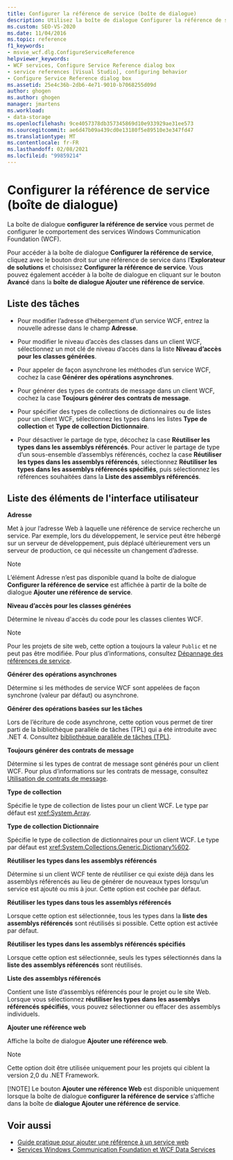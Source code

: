 ```yaml
---
title: Configurer la référence de service (boîte de dialogue)
description: Utilisez la boîte de dialogue Configurer la référence de service dans Visual Studio pour configurer le comportement des services Windows Communication Foundation (WCF).
ms.custom: SEO-VS-2020
ms.date: 11/04/2016
ms.topic: reference
f1_keywords:
- msvse_wcf.dlg.ConfigureServiceReference
helpviewer_keywords:
- WCF services, Configure Service Reference dialog box
- service references [Visual Studio], configuring behavior
- Configure Service Reference dialog box
ms.assetid: 25e4c36b-2db6-4e71-9010-b7068255d09d
author: ghogen
ms.author: ghogen
manager: jmartens
ms.workload:
- data-storage
ms.openlocfilehash: 9ce4057378db357345869d10e933929ae31ee573
ms.sourcegitcommit: ae6d47b09a439cd0e13180f5e89510e3e347fd47
ms.translationtype: MT
ms.contentlocale: fr-FR
ms.lasthandoff: 02/08/2021
ms.locfileid: "99859214"
---
```

# <a name="configure-service-reference-dialog-box"></a>Configurer la référence de service (boîte de dialogue)

La boîte de dialogue **configurer la référence de service** vous permet de configurer le comportement des services Windows Communication Foundation (WCF).

Pour accéder à la boîte de dialogue **Configurer la référence de service**, cliquez avec le bouton droit sur une référence de service dans l’**Explorateur de solutions** et choisissez **Configurer la référence de service**. Vous pouvez également accéder à la boîte de dialogue en cliquant sur le bouton **Avancé** dans la **boîte de dialogue Ajouter une référence de service**.

## <a name="task-list"></a>Liste des tâches

- Pour modifier l’adresse d’hébergement d’un service WCF, entrez la nouvelle adresse dans le champ **Adresse**.

- Pour modifier le niveau d’accès des classes dans un client WCF, sélectionnez un mot clé de niveau d’accès dans la liste **Niveau d’accès pour les classes générées**.

- Pour appeler de façon asynchrone les méthodes d’un service WCF, cochez la case **Générer des opérations asynchrones**.

- Pour générer des types de contrats de message dans un client WCF, cochez la case **Toujours générer des contrats de message**.

- Pour spécifier des types de collections de dictionnaires ou de listes pour un client WCF, sélectionnez les types dans les listes **Type de collection** et **Type de collection Dictionnaire**.

- Pour désactiver le partage de type, décochez la case **Réutiliser les types dans les assemblys référencés**. Pour activer le partage de type d’un sous-ensemble d’assemblys référencés, cochez la case **Réutiliser les types dans les assemblys référencés**, sélectionnez **Réutiliser les types dans les assemblys référencés spécifiés**, puis sélectionnez les références souhaitées dans la **Liste des assemblys référencés**.

## <a name="uielement-list"></a>Liste des éléments de l'interface utilisateur

**Adresse**

Met à jour l’adresse Web à laquelle une référence de service recherche un service. Par exemple, lors du développement, le service peut être hébergé sur un serveur de développement, puis déplacé ultérieurement vers un serveur de production, ce qui nécessite un changement d’adresse.

> [!NOTE]
> L’élément Adresse n’est pas disponible quand la boîte de dialogue **Configurer la référence de service** est affichée à partir de la boîte de dialogue **Ajouter une référence de service**.

**Niveau d’accès pour les classes générées**

Détermine le niveau d'accès du code pour les classes clientes WCF.

> [!NOTE]
> Pour les projets de site web, cette option a toujours la valeur `Public` et ne peut pas être modifiée. Pour plus d’informations, consultez [Dépannage des références de service](../data-tools/troubleshooting-service-references.md).

**Générer des opérations asynchrones**

Détermine si les méthodes de service WCF sont appelées de façon synchrone (valeur par défaut) ou asynchrone.

**Générer des opérations basées sur les tâches**

Lors de l’écriture de code asynchrone, cette option vous permet de tirer parti de la bibliothèque parallèle de tâches (TPL) qui a été introduite avec .NET 4. Consultez [bibliothèque parallèle de tâches (TPL)](/dotnet/standard/parallel-programming/task-parallel-library-tpl).

**Toujours générer des contrats de message**

Détermine si les types de contrat de message sont générés pour un client WCF. Pour plus d’informations sur les contrats de message, consultez [Utilisation de contrats de message](/dotnet/framework/wcf/feature-details/using-message-contracts).

**Type de collection**

Spécifie le type de collection de listes pour un client WCF. Le type par défaut est <xref:System.Array>.

**Type de collection Dictionnaire**

Spécifie le type de collection de dictionnaires pour un client WCF. Le type par défaut est <xref:System.Collections.Generic.Dictionary%602>.

**Réutiliser les types dans les assemblys référencés**

Détermine si un client WCF tente de réutiliser ce qui existe déjà dans les assemblys référencés au lieu de générer de nouveaux types lorsqu’un service est ajouté ou mis à jour. Cette option est cochée par défaut.

**Réutiliser les types dans tous les assemblys référencés**

Lorsque cette option est sélectionnée, tous les types dans la **liste des assemblys référencés** sont réutilisés si possible. Cette option est activée par défaut.

**Réutiliser les types dans les assemblys référencés spécifiés**

Lorsque cette option est sélectionnée, seuls les types sélectionnés dans la **liste des assemblys référencés** sont réutilisés.

**Liste des assemblys référencés**

Contient une liste d’assemblys référencés pour le projet ou le site Web. Lorsque vous sélectionnez **réutiliser les types dans les assemblys référencés spécifiés**, vous pouvez sélectionner ou effacer des assemblys individuels.

**Ajouter une référence web**

Affiche la boîte de dialogue **Ajouter une référence web**.

> [!NOTE]
> Cette option doit être utilisée uniquement pour les projets qui ciblent la version 2,0 du .NET Framework.
>
> [!NOTE]
> Le bouton **Ajouter une référence Web** est disponible uniquement lorsque la boîte de dialogue **configurer la référence de service** s’affiche dans la boîte de **dialogue Ajouter une référence de service**.

## <a name="see-also"></a>Voir aussi

- [Guide pratique pour ajouter une référence à un service web](how-to-add-update-or-remove-a-wcf-data-service-reference.md)
- [Services Windows Communication Foundation et WCF Data Services](../data-tools/configure-service-reference-dialog-box.md)
